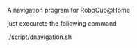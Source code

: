 A navigation program for RoboCup@Home

just execurete the following command

./script/dnavigation.sh